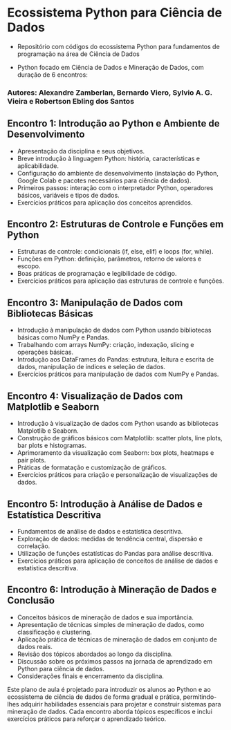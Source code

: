 # Ecossistema Python para Ciência de Dados

  - Repositório com códigos do ecossistema Python para fundamentos de programação na área de Ciência de Dados

  - Python focado em Ciência de Dados e Mineração de Dados, com duração de 6 encontros:

### Autores: Alexandre Zamberlan, Bernardo Viero, Sylvio A. G. Vieira e Robertson Ebling dos Santos

## Encontro 1: Introdução ao Python e Ambiente de Desenvolvimento
- Apresentação da disciplina e seus objetivos.
- Breve introdução à linguagem Python: história, características e aplicabilidade.
- Configuração do ambiente de desenvolvimento (instalação do Python, Google Colab e pacotes necessários para ciência de dados).
- Primeiros passos: interação com o interpretador Python, operadores básicos, variáveis e tipos de dados.
- Exercícios práticos para aplicação dos conceitos aprendidos.

## Encontro 2: Estruturas de Controle e Funções em Python
- Estruturas de controle: condicionais (if, else, elif) e loops (for, while).
- Funções em Python: definição, parâmetros, retorno de valores e escopo.
- Boas práticas de programação e legibilidade de código.
- Exercícios práticos para aplicação das estruturas de controle e funções.

## Encontro 3: Manipulação de Dados com Bibliotecas Básicas 
- Introdução à manipulação de dados com Python usando bibliotecas básicas como NumPy e Pandas.
- Trabalhando com arrays NumPy: criação, indexação, slicing e operações básicas.
- Introdução aos DataFrames do Pandas: estrutura, leitura e escrita de dados, manipulação de índices e seleção de dados.
- Exercícios práticos para manipulação de dados com NumPy e Pandas.

## Encontro 4: Visualização de Dados com Matplotlib e Seaborn
- Introdução à visualização de dados com Python usando as bibliotecas Matplotlib e Seaborn.
- Construção de gráficos básicos com Matplotlib: scatter plots, line plots, bar plots e histogramas.
- Aprimoramento da visualização com Seaborn: box plots, heatmaps e pair plots.
- Práticas de formatação e customização de gráficos.
- Exercícios práticos para criação e personalização de visualizações de dados.

## Encontro 5: Introdução à Análise de Dados e Estatística Descritiva
- Fundamentos de análise de dados e estatística descritiva.
- Exploração de dados: medidas de tendência central, dispersão e correlação.
- Utilização de funções estatísticas do Pandas para análise descritiva.
- Exercícios práticos para aplicação de conceitos de análise de dados e estatística descritiva.

## Encontro 6: Introdução à Mineração de Dados e Conclusão
- Conceitos básicos de mineração de dados e sua importância.
- Apresentação de técnicas simples de mineração de dados, como classificação e clustering.
- Aplicação prática de técnicas de mineração de dados em conjunto de dados reais.
- Revisão dos tópicos abordados ao longo da disciplina.
- Discussão sobre os próximos passos na jornada de aprendizado em Python para ciência de dados.
- Considerações finais e encerramento da disciplina.

Este plano de aula é projetado para introduzir os alunos ao Python e ao ecossistema de ciência de dados de forma gradual e prática, permitindo-lhes adquirir habilidades essenciais para projetar e construir sistemas para mineração de dados. Cada encontro aborda tópicos específicos e inclui exercícios práticos para reforçar o aprendizado teórico.
